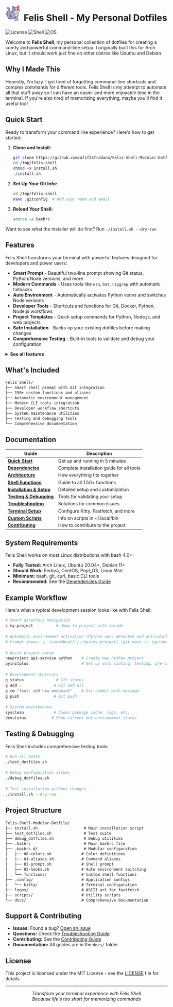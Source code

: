 # <img src="logos/FullBody Logo.png" alt="Felis Shell Logo" width="50"/> Felis Shell - My Personal Dotfiles

![License](https://img.shields.io/badge/license-MIT-blue.svg)
![Shell](https://img.shields.io/badge/shell-bash-green.svg)
![OS](https://img.shields.io/badge/os-Linux-blueviolet.svg)

Welcome to **Felis Shell**, my personal collection of dotfiles for creating a comfy and powerful command-line setup. I originally built this for Arch Linux, but it should work just fine on other distros like Ubuntu and Debian.

## Why I Made This

Honestly, I'm lazy. I got tired of forgetting command-line shortcuts and complex commands for different tools. Felis Shell is my attempt to automate all that stuff away so I can have an easier and more enjoyable time in the terminal. If you're also tired of memorizing everything, maybe you'll find it useful too!

## Quick Start

Ready to transform your command line experience? Here's how to get started:

1. **Clone and Install:**
    ```bash
    git clone https://github.com/afif25fradana/Felis-Shell-Modular-Dotfile.git /tmp/felis-shell
    cd /tmp/felis-shell
    chmod +x install.sh
    ./install.sh
    ```

2. **Set Up Your Git Info:**
    ```bash
    cd /tmp/felis-shell
    nano .gitconfig  # Add your name and email
    ```

3. **Reload Your Shell:**
    ```bash
    source ~/.bashrc
    ```

Want to see what the installer will do first? Run `./install.sh --dry-run`

## Features

Felis Shell transforms your terminal with powerful features designed for developers and power users:

- **Smart Prompt** - Beautiful two-line prompt showing Git status, Python/Node versions, and more
- **Modern Commands** - Uses tools like `eza`, `bat`, `ripgrep` with automatic fallbacks
- **Auto Environment** - Automatically activates Python venvs and switches Node versions
- **Developer Tools** - Shortcuts and functions for Git, Docker, Python, Node.js workflows  
- **Project Templates** - Quick setup commands for Python, Node.js, and web projects
- **Safe Installation** - Backs up your existing dotfiles before making changes
- **Comprehensive Testing** - Built-in tools to validate and debug your configuration

<details>
<summary><strong>See all features</strong></summary>

- **Modular Design:** Configs split into logical, manageable files
- **Performance Optimized:** Git status caching and lazy loading for speed
- **150+ Functions:** Everything from `mkcd` to `extract` to `sysclean`
- **Network Tools:** IP checking, port scanning, tunnel management
- **File Operations:** Universal archive extraction, smart backups
- **System Management:** Service control, cleanup utilities
- **Integration Ready:** Works with Docker, n8n, ngrok, and more
- **Extensive Documentation:** Detailed guides for every aspect
- **Cross-Distro:** Tested on Arch, Ubuntu, Debian, Fedora

</details>

## What's Included

```
Felis Shell/
├── Smart shell prompt with Git integration
├── 150+ custom functions and aliases  
├── Automatic environment management
├── Modern CLI tools integration
├── Developer workflow shortcuts
├── System maintenance utilities
├── Testing and debugging tools
└── Comprehensive documentation
```

## Documentation

| Guide | Description |
|-------|-------------|
| **[Quick Start](docs/quick-start.md)** | Get up and running in 5 minutes |
| **[Dependencies](docs/dependencies-installation-guide.md)** | Complete installation guide for all tools |
| **[Architecture](docs/architecture.md)** | How everything fits together |
| **[Shell Functions](docs/shell-functions-reference.md)** | Guide to all 150+ functions |
| **[Installation & Setup](docs/installation-and-setup.md)** | Detailed setup and customization |
| **[Testing & Debugging](docs/testing-debugging.md)** | Tools for validating your setup |
| **[Troubleshooting](docs/troubleshooting.md)** | Solutions for common issues |
| **[Terminal Setup](docs/terminal-and-fastfetch.md)** | Configure Kitty, Fastfetch, and more |
| **[Custom Scripts](docs/custom-scripts.md)** | Info on scripts in ~/.local/bin |
| **[Contributing](docs/contributing.md)** | How to contribute to the project |

## System Requirements

Felis Shell works on most Linux distributions with bash 4.0+:

- **Fully Tested:** Arch Linux, Ubuntu 20.04+, Debian 11+
- **Should Work:** Fedora, CentOS, Pop!_OS, Linux Mint
- **Minimum:** bash, git, curl, basic CLI tools
- **Recommended:** See the [Dependencies Guide](docs/dependencies-installation.md)

## Example Workflow

Here's what a typical development session looks like with Felis Shell:

```bash
# Smart directory navigation
z my-project          # Jump to project with zoxide

# Automatic environment activation (Python venv detected and activated)
# Prompt shows: ┌──(user@host)─[~/dev/my-project]─(git:main ✓)─(py:venv)

# Quick project setup
newproject api-service python    # Create new Python project
pyinitplus                       # Set up with linting, testing, pre-commit

# Development shortcuts  
g status              # Git status
g add .              # Git add all
g cm "feat: add new endpoint"    # Git commit with message
g push               # Git push

# System maintenance
sysclean             # Clean package cache, logs, etc.
devstatus           # Show current dev environment status
```

## Testing & Debugging

Felis Shell includes comprehensive testing tools:

```bash
# Run all tests
./test_dotfiles.sh

# Debug configuration issues  
./debug_dotfiles.sh

# Test installation without changes
./install.sh --dry-run
```

## Project Structure

```
Felis-Shell-Modular-Dotfile/
├── install.sh                    # Main installation script
├── test_dotfiles.sh              # Test suite
├── debug_dotfiles.sh             # Debug utilities
├── .bashrc                       # Main bashrc file
├── .bashrc.d/                    # Modular configuration
│   ├── 00-colors.sh             # Color definitions
│   ├── 01-aliases.sh            # Command aliases
│   ├── 02-prompt.sh             # Shell prompt
│   ├── 03-hooks.sh              # Auto environment switching
│   └── functions/               # Custom shell functions
├── .config/                     # Application configs
│   └── kitty/                   # Terminal configuration
├── logos/                       # ASCII art for fastfetch
├── scripts/                     # Utility scripts
└── docs/                        # Comprehensive documentation
```

## Support & Contributing

- **Issues:** Found a bug? [Open an issue](https://github.com/afif25fradana/Felis-Shell-Modular-Dotfile/issues)
- **Questions:** Check the [Troubleshooting Guide](docs/troubleshooting.md)
- **Contributing:** See the [Contributing Guide](docs/contributing.md)
- **Documentation:** All guides are in the `docs/` folder

## License

This project is licensed under the MIT License - see the [LICENSE](LICENSE) file for details.

---

<p align="center">
<em>Transform your terminal experience with Felis Shell</em><br>
<em>Because life's too short for memorizing commands</em>
</p>